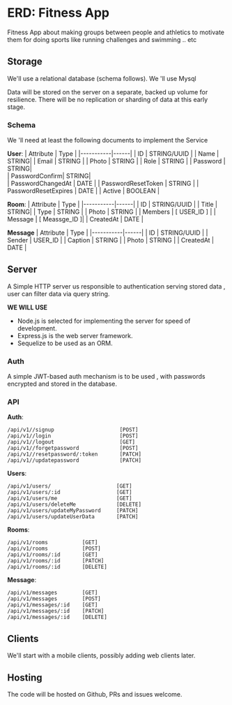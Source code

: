 # ERD: Fitness App

Fitness App about making groups between people and athletics to motivate them for doing sports like running challenges and swimming .. etc

## Storage

We'll use a relational database (schema follows).
We 'll use Mysql

Data will be stored on the server on a separate, backed
up volume for resilience. There will be no replication or sharding of data at
this early stage.

### Schema

We 'll need at least the following documents to implement
the Service

**User**:
| Attribute | Type |
|-----------|------|
| ID | STRING/UUID |
| Name | STRING|
| Email | STRING |
| Photo | STRING |
| Role | STRING |
| Password | STRING|  
| PasswordConfirm| STRING|  
| PasswordChangedAt | DATE |
| PasswordResetToken | STRING |
| PasswordResetExpires | DATE |
| Active | BOOLEAN |

**Room**:
| Attribute | Type |
|-----------|------|
| ID | STRING/UUID |
| Title | STRING|
| Type | STRING |
| Photo | STRING |
| Members | [ USER_ID ] |
| Message | [ Meassge_ID ]|
| CreatedAt | DATE |

**Message**
| Attribute | Type |
|-----------|------|
| ID | STRING/UUID |
| Sender | USER_ID |
| Caption | STRING |
| Photo | STRING |
| CreatedAt | DATE |

## Server

A Simple HTTP server us responsible to authentication serving stored data ,
user can filter data via query string.

**WE WILL USE**

- Node.js is selected for implementing the server for speed of development.
- Express.js is the web server framework.
- Sequelize to be used as an ORM.

### Auth

A simple JWT-based auth mechanism is to be used , with passwords
encrypted and stored in the database.

### API

**Auth**:

```
/api/v1//signup                     [POST]
/api/v1//login                      [POST]
/api/v1//logout                     [GET]
/api/v1//forgetpassword             [POST]
/api/v1//resetpassword/:token       [PATCH]
/api/v1//updatepassword             [PATCH]

```

**Users**:

```
/api/v1/users/                     [GET]
/api/v1/users/:id                  [GET]
/api/v1/users/me                   [GET]
/api/v1/users/deleteMe             [DELETE]
/api/v1/users/updateMyPassword     [PATCH]
/api/v1/users/updateUserData       [PATCH]
```

**Rooms**:

```
/api/v1/rooms           [GET]
/api/v1/rooms           [POST]
/api/v1/rooms/:id       [GET]
/api/v1/rooms/:id       [PATCH]
/api/v1/rooms/:id       [DELETE]
```

**Message**:

```
/api/v1/messages        [GET]
/api/v1/messages        [POST]
/api/v1/messages/:id    [GET]
/api/v1/messages/:id    [PATCH]
/api/v1/messages/:id    [DELETE]
```

## Clients

We'll start with a mobile clients, possibly adding web clients later.

## Hosting

The code will be hosted on Github, PRs and issues welcome.

